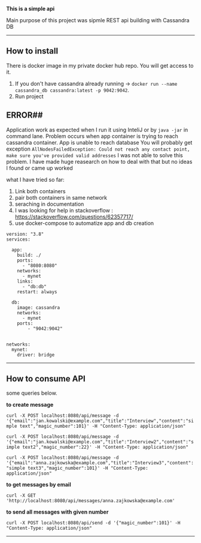 **This is a simple api**

Main purpose of this project was sipmle REST api building with Cassandra DB

---

## How to install 

There is docker image in my private docker hub repo. You will get access to it.

1. If you don't have cassandra already running -> ```docker run --name cassandra_db cassandra:latest -p 9042:9042```.
2. Run project

## **ERROR##**
Application work as expected when I run it using InteliJ or by `java -jar` in command lane. Problem occurs when app container
is trying to reach cassandra container. App is unable to reach database
You will probably get exception `AllNodesFailedException: Could not reach any contact point, make sure you've provided valid addresses`
I was not able to solve this problem. I have made huge reasearch on how to deal with that but no ideas I found or came up worked

what I have tried so far:

1. Link both containers
2. pair both containers in same network
3. seraching in documentation
4. I was looking for help in stackoverflow : https://stackoverflow.com/questions/62357717/
5. use docker-compose to automatize app and db creation


```
version: "3.8"
services:

  app:
    build: ./
    ports:
      - "8080:8080"
    networks:
      - mynet
    links:
      - "db:db"
    restart: always        
  
  db:
    image: cassandra
    networks:
      - mynet
    ports:
        - "9042:9042"


networks:
  mynet:
    driver: bridge
```


---

## How to consume API

some queries below.

**to create message** 

```curl -X POST localhost:8080/api/message -d '{"email":"jan.kowalski@example.com","title":"Interview","content":"simple text","magic_number":101}' -H "Content-Type: application/json"```

```curl -X POST localhost:8080/api/message -d '{"email":"jan.kowalski@example.com","title":"Interview2","content":"simple text2","magic_number":22}' -H "Content-Type: application/json"```

```curl -X POST localhost:8080/api/message -d '{"email":"anna.zajkowska@example.com","title":"Interview3","content":"simple text3","magic_number":101}' -H "Content-Type: application/json"```

**to get messages by email**

```curl -X GET 'http://localhost:8080/api/messages/anna.zajkowska@example.com'```

**to send all messages with given number**

```curl -X POST localhost:8080/api/send -d '{"magic_number":101}' -H "Content-Type: application/json"```

---
